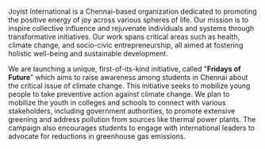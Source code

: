 <!--//meta
About: About Us page for Joyful Earth Main
Description: Learn about the mission, vision, and team behind Joyful Earth, dedicated to fostering sustainability and positive change.
Excerpt: Meet the people and purpose driving Joyful Earth’s commitment to a better world.
Primary Keyword: about Joyful Earth
Related Keywords: mission, vision, team, sustainability, Joyful Earth
Long-Tail Keywords: about Joyful Earth main site, Joyful Earth mission and team, sustainability organization background
Date: September 16, 2025
Date_md: 2025-09-16
Prompted By: `Imran`
Meta Author: `GitHub Copilot`
//meta-->

Joyist International is a Chennai-based organization dedicated to promoting the positive energy of joy across various spheres of life. Our mission is to inspire collective influence and rejuvenate individuals and systems through transformative initiatives. Our work spans critical areas such as health, climate change, and socio-civic entrepreneurship, all aimed at fostering holistic well-being and sustainable development.

We are launching a unique, first-of-its-kind initiative, called &quot;**Fridays of Future**&quot; which aims to raise awareness among students in Chennai about the critical issue of climate change. This initiative seeks to mobilize young people to take preventive action against climate change. We plan to mobilize the youth in colleges and schools to connect with various stakeholders, including government authorities, to promote extensive greening and address pollution from sources like thermal power plants. The campaign also encourages students to engage with international leaders to advocate for reductions in greenhouse gas emissions.
